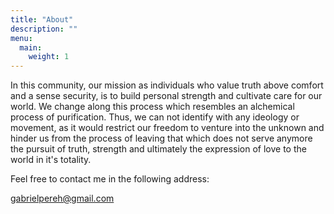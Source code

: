 ```yaml
---
title: "About"
description: ""
menu:
  main:
    weight: 1
---
```

In this community, our mission as individuals who value truth above comfort and a sense security, is to build personal strength and cultivate care for our world.
We change along this process which resembles an alchemical process of purification. 
Thus, we can not identify with any ideology or movement, as it would restrict our freedom to venture into the unknown and hinder us from the process of leaving that which does not serve anymore the pursuit of truth, strength and ultimately the expression of love to the world in it's totality.

Feel free to contact me in the following address:

gabrielpereh@gmail.com